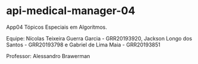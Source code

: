 # api-medical-manager-04

App04 Tópicos Especiais em Algorítmos.

Equipe: Nícolas Teixeira Guerra Garcia - GRR20193920, Jackson Longo dos Santos - GRR20193798 e Gabriel de Lima Maia - GRR20193851

Professor: Alessandro Brawerman

